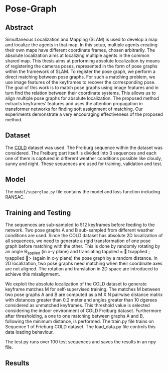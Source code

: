# Pose-Graph

## Abstract
Simultaneous Localization and Mapping (SLAM) is used to develop a map and localize the agents in that map. In this setup, multiple agents creating their own maps have different coordinate frames, chosen arbitrarily. The absolute localization aims at localizing multiple agents in the common shared map. This thesis aims at performing absolute localization by means of registering the cameras poses, represented in the form of pose graphs within the framework of SLAM. To register the pose graph, we perform a direct matching between pose graphs. For such a matching problem, we use image features of the keyframes to recover the corresponding pose. The goal of this work is to match pose graphs using image features and in turn find the relation between their coordinate systems. This allows us to align multiple pose graphs for absolute localization. The proposed method extracts keyframes’ features and uses the attention propagation in transformer networks for finding soft assignment of matching. Our experiments demonstrate a very encouraging effectiveness of the proposed method.

## Dataset
The [COLD](https://www.coldb.org/site/metadata/) dataset was used. The Freiburg sequence within the dataset was considered. The Freiburg part itself is divided into 3 sequences and each one of them is captured in different weather conditions possible like cloudy, sunny and night. These sequences are used for training, validation and test. 

## Model

The `model/superglue.py` file contains the model and loss function including RANSAC.

## Training and Testing
The sequences are sub-sampled to 512 keyframes before feeding to the network. Two pose graphs A and B sub-sampled from
different weather conditions are used. Since the COLD dataset has absolute 2D localization of all sequences,
we need to generate a rigid transformation of one pose graph before matching with the other. This is done by
randomly rotating by an angle &Theta;<sub>applied</sub> (in x-y plane) and translating tapplied =

txapplied ; tyapplied
> (again
in x-y plane) the pose graph by a random distance. In 2D localization, two pose graphs need matching when
their coordinate axes are not aligned. The rotation and translation in 2D space are introduced to achieve this
misalignment.

We exploit the absolute localization of the COLD dataset to generate keyframe matches M for self-supervised training. The matches M between two pose graphs A and B are computed as a M X N pairwise distance matrix with distances greater than 0.2 meter and angles greater than 10 dgerees considered as unmatched keyframes. This threshold value is selected considering the indoor environment of COLD Freiburg dataset. Furthermore after thresholding, a one to one matching between graphs A and B, following the minimum distance, is performed.
The train.py file trains on Sequence 1 of Frieburg COLD dataset. The load_data.py file controls this data loading behaviour.

The test.py runs over 100 test sequences and saves the results in an npy file.

## Results
